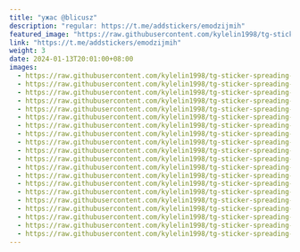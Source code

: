 ```yaml
---
title: "ужас @blicusz"
description: "regular: https://t.me/addstickers/emodzijmih"
featured_image: "https://raw.githubusercontent.com/kylelin1998/tg-sticker-spreading-worldwide-images/main/img/9d6e72d7-60ea-4eec-87b4-7aaeedc75c5b.jpg"
link: "https://t.me/addstickers/emodzijmih"
weight: 3
date: 2024-01-13T20:01:00+08:00
images:
  - https://raw.githubusercontent.com/kylelin1998/tg-sticker-spreading-worldwide-images/main/img/9d6e72d7-60ea-4eec-87b4-7aaeedc75c5b.jpg
  - https://raw.githubusercontent.com/kylelin1998/tg-sticker-spreading-worldwide-images/main/img/0c6b61fc-9962-4e21-8660-0e332395bc8e.jpg
  - https://raw.githubusercontent.com/kylelin1998/tg-sticker-spreading-worldwide-images/main/img/69ccb9b0-16d0-48cd-a6ee-549d536c3989.jpg
  - https://raw.githubusercontent.com/kylelin1998/tg-sticker-spreading-worldwide-images/main/img/50257659-f5f7-4829-9e83-485dbb487371.jpg
  - https://raw.githubusercontent.com/kylelin1998/tg-sticker-spreading-worldwide-images/main/img/789a76ed-e410-41bd-bfca-62ca22d1fdd1.jpg
  - https://raw.githubusercontent.com/kylelin1998/tg-sticker-spreading-worldwide-images/main/img/d3bc037d-c6af-4d2d-a215-084983e2d583.jpg
  - https://raw.githubusercontent.com/kylelin1998/tg-sticker-spreading-worldwide-images/main/img/68df0eb0-b8cf-494a-98ab-e237343b7212.jpg
  - https://raw.githubusercontent.com/kylelin1998/tg-sticker-spreading-worldwide-images/main/img/e10af447-02f1-483a-ab1e-0bf55b3d5815.jpg
  - https://raw.githubusercontent.com/kylelin1998/tg-sticker-spreading-worldwide-images/main/img/1479d9e8-e052-4a7e-a568-11746cd9a11c.jpg
  - https://raw.githubusercontent.com/kylelin1998/tg-sticker-spreading-worldwide-images/main/img/f7fa90c0-b9cc-4f0f-bc64-52faec121305.jpg
  - https://raw.githubusercontent.com/kylelin1998/tg-sticker-spreading-worldwide-images/main/img/3b8972ec-e938-4377-92e0-228001034d0c.jpg
  - https://raw.githubusercontent.com/kylelin1998/tg-sticker-spreading-worldwide-images/main/img/01014621-524b-46e8-83b6-0af77a4bb417.jpg
  - https://raw.githubusercontent.com/kylelin1998/tg-sticker-spreading-worldwide-images/main/img/51bbc617-9725-459b-9687-72070f85b029.jpg
  - https://raw.githubusercontent.com/kylelin1998/tg-sticker-spreading-worldwide-images/main/img/cd2a1429-26f7-4506-8d5f-df1421ea4d37.jpg
  - https://raw.githubusercontent.com/kylelin1998/tg-sticker-spreading-worldwide-images/main/img/4596cfda-c51c-4591-b41f-bde63e424908.jpg
  - https://raw.githubusercontent.com/kylelin1998/tg-sticker-spreading-worldwide-images/main/img/234d146a-6eea-4dca-8def-53714e423010.jpg
  - https://raw.githubusercontent.com/kylelin1998/tg-sticker-spreading-worldwide-images/main/img/e823b55b-71f1-4d5b-9fec-05825aaf6900.jpg
  - https://raw.githubusercontent.com/kylelin1998/tg-sticker-spreading-worldwide-images/main/img/aced4e5e-b4dd-43c5-a797-b01a59fc6244.jpg
  - https://raw.githubusercontent.com/kylelin1998/tg-sticker-spreading-worldwide-images/main/img/7bf1ff7b-8ee2-44ff-a7b5-2877d17fb70a.jpg
  - https://raw.githubusercontent.com/kylelin1998/tg-sticker-spreading-worldwide-images/main/img/ae3949e8-b644-4fbe-97cc-f5edb9b5696c.jpg
---
```

